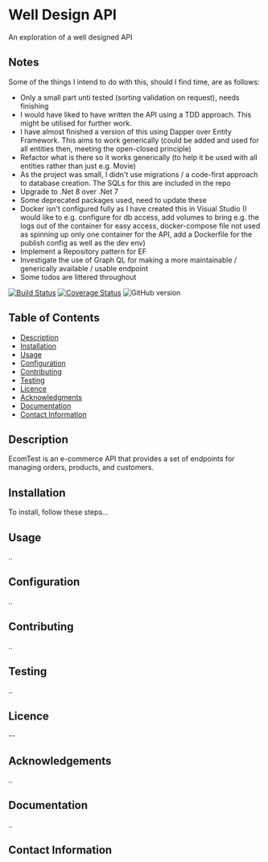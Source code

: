 # Well Design API
An exploration of a well designed API

## Notes

Some of the things I intend to do with this, should I find time, are as follows:

- Only a small part unti tested (sorting validation on request), needs finishing
- I would have liked to have written the API using a TDD approach. This might be utilised for further work.
- I have almost finished a version of this using Dapper over Entity Framework. This aims to work generically (could be added and used for all entities then, meeting the open-closed principle)
- Refactor what is there so it works generically (to help it be used with all entities rather than just e.g. Movie)
- As the project was small, I didn't use migrations / a code-first approach to database creation. The SQLs for this are included in the repo
- Upgrade to .Net 8 over .Net 7
- Some deprecated packages used, need to update these
- Docker isn't configured fully as I have created this in Visual Studio (I would like to e.g. configure for db access, add volumes to bring e.g. the logs out of the container for easy access, docker-compose file not used as spinning up only one container for the API, add a Dockerfile for the publish config as well as the dev env)
- Implement a Repository pattern for EF
- Investigate the use of Graph QL for making a more maintainable / generically available / usable endpoint
- Some todos are littered throughout


[![Build Status](https://travis-ci.org/username/repo.svg?branch=main)](https://travis-ci.org/username/repo)
[![Coverage Status](https://coveralls.io/repos/github/username/repo/badge.svg?branch=main)](https://coveralls.io/github/username/repo?branch=main)
![GitHub version](https://img.shields.io/badge/version-1.0-blue.svg)

## Table of Contents

- [Description](#description)
- [Installation](#installation)
- [Usage](#usage)
- [Configuration](#configuration)
- [Contributing](#contributing)
- [Testing](#testing)
- [Licence](#licence)
- [Acknowledgments](#acknowledgments)
- [Documentation](#documentation)
- [Contact Information](#contact-information)

## Description

EcomTest is an e-commerce API that provides a set of endpoints for managing orders, products, and customers.

## Installation

To install, follow these steps...

## Usage
..
## Configuration
..
## Contributing
..
## Testing
..
## Licence
--
## Acknowledgements
..
## Documentation
..
## Contact Information